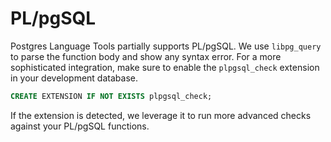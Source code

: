 # PL/pgSQL

Postgres Language Tools partially supports PL/pgSQL. We use `libpg_query` to parse the function body and show any syntax error. For a more sophisticated integration, make sure to enable the `plpgsql_check` extension in your development database.

```sql
CREATE EXTENSION IF NOT EXISTS plpgsql_check;
```

If the extension is detected, we leverage it to run more advanced checks against your PL/pgSQL functions.

